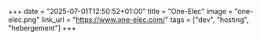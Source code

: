 +++
date = "2025-07-01T12:50:52+01:00"
title = "One-Elec"
image = "one-elec.png"
link_url = "https://www.one-elec.com/"
tags = ["dev", "hosting", "hebergement"]
+++
